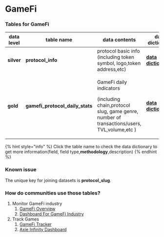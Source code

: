 # GameFi

### **Tables for GameFi**

| data level | table name                         | data contents                                                                                                                   | data dictionary                                                                                                                  |
| ---------- | ---------------------------------- | ------------------------------------------------------------------------------------------------------------------------------- | -------------------------------------------------------------------------------------------------------------------------------- |
| **silver** | **protocol\_info**                 | protocol basic info (including token symbol, logo,token address,etc)                                                            | [**data dictionary>**](https://www.footprint.network/@Footprint/Table-Info-Dashboard?table\_name=protocol\_info)                 |
| **gold**   | **gamefi\_protocol\_daily\_stats** | <p>GameFi daily indicators</p><p>(including chain,protocol slug, game genre, number of transactions/users, TVL,volume,etc )</p> | [**data dictionary>**](https://www.footprint.network/@Footprint/Table-Info-Dashboard?table\_name=gamefi\_protocol\_daily\_stats) |

{% hint style="info" %}
Click the table name to check the data dictionary to get more information(field, field type,**methodology**,description)
{% endhint %}

### Known issue

The unique key for joining datasets is **protocol\_slug**.

### How do communities use those tables?

1. Monitor GameFi industry
   1. [GameFi Overview](https://www.footprint.network/guest/dashboard/c358ff97-6bf6-491c-b9fd-645fb8262e3f)
   2. [Dashboard For GameFi Industry](https://www.footprint.network/guest/dashboard/f7d88ee8-9341-49ae-b497-088bee7ec038?date=past60days)
2. Track Games
   1. [GameFi Tracker](https://www.footprint.network/guest/dashboard/f39ac368-f265-4ae3-8466-8385e06c043d?relative\_date=past30days)
   2. [Axie Infinity Dashboard](https://www.footprint.network/guest/dashboard/db8d941f-2a74-4120-abd4-ff20fc032a5e)
